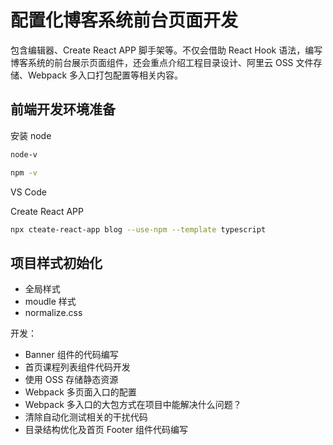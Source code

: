 # 配置化博客系统前台页面开发

包含编辑器、Create React APP 脚手架等。不仅会借助 React Hook 语法，编写博客系统的前台展示页面组件，还会重点介绍工程目录设计、阿里云 OSS 文件存储、Webpack 多入口打包配置等相关内容。

## 前端开发环境准备

安装 node

```bash
node-v

npm -v
```

VS Code

Create React APP

```bash
npx cteate-react-app blog --use-npm --template typescript

```

## 项目样式初始化

- 全局样式
- moudle 样式
- normalize.css

开发：
- Banner 组件的代码编写
- 首页课程列表组件代码开发
- 使用 OSS 存储静态资源
- Webpack 多页面入口的配置
- Webpack 多入口的大包方式在项目中能解决什么问题？
- 清除自动化测试相关的干扰代码
- 目录结构优化及首页 Footer 组件代码编写





